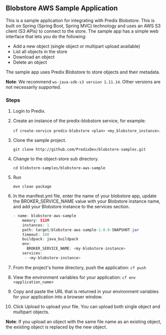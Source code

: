 ## Blobstore AWS Sample Application

This is a sample application for integrating with Predix Blobstore. This is built on Spring (Spring Boot, Spring MVC) technology and uses an AWS S3 client (S3 APIs) to connect to the store. The sample app has a simple web interface that lets you do the following:

- Add a new object (single object or multipart upload available)
- List all objects in the store
- Download an object
- Delete an object   

The sample app uses Predix Blobstore to store objects and their metadata.

**Note**: We recommend `ws-java-sdk-s3 version 1.11.14`. Other versions are not necessarily supported. 

### Steps

1. Login to Predix.
2. Create an instance of the predix-blobstore service, for example: <p> `cf create-service predix-blobstore <plan> <my_blobstore_instance>`.
3. Clone the sample project. <p> `git clone http://github.com/PredixDev/blobstore-samples.git`
4. Change to the object-store sub directory. <p> `cd blobstore-samples/blobstore-aws-sample`
5. Run <p> `mvn clean package`
6. In the manifest.yml file, enter the name of your blobstore app, update the BROKER_SERVICE_NAME value with your Blobstore instance name, and add your Blobstore instance to the services section. <p>

    ```java
    - name: blobstore-aws-sample
        memory: 512M
        instances: 1
        path: target/blobstore-aws-sample-1.0.0-SNAPSHOT.jar
        timeout: 180
        buildpack: java_buildpack
        env:
          BROKER_SERVICE_NAME: <my-blobstore-instance>
        services:
         - <my-blobstore-instance>
    ```
7. From the project's home directory, push the application: `cf push`
8. View the environment variables for your application: `cf env <application_name>`
9. Copy and paste the URL that is returned in your environment variables for your application into a browser window.
10. Click Upload to upload your file. You can upload both single object and multipart objects.

**Note**: If you upload an object with the same file name as an existing object, the existing object is replaced by the new object. 


